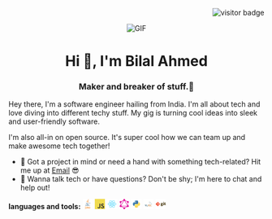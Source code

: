 <p  align="right"><img src="https://visitor-badge.laobi.icu/badge?page_id=dncoyote" alt="visitor badge"/></p>
<div align="center">
  <img alt="GIF" src="https://github.com/dncoyote/dncoyote/blob/main/intro3.gif?raw=true" />
</div>

<h1 align="center">Hi 👋, I'm Bilal Ahmed</h1>

<h3 align="center">Maker and breaker of stuff.🤖</h3>

Hey there, I'm a software engineer hailing from India. I'm all about tech and love diving into different techy stuff. My gig is turning cool ideas into sleek and user-friendly software.

I'm also all-in on open source. It's super cool how we can team up and make awesome tech together!

- 💼 Got a project in mind or need a hand with something tech-related? Hit me up at [Email](mailto:bilal.athaha@gmail.com) 😎
- 💬 Wanna talk tech or have questions? Don't be shy; I'm here to chat and help out!

**languages and tools:**
<code><img height="20" src="https://raw.githubusercontent.com/github/explore/80688e429a7d4ef2fca1e82350fe8e3517d3494d/topics/java/java.png"></code>
<code><img height="20" src="https://raw.githubusercontent.com/github/explore/80688e429a7d4ef2fca1e82350fe8e3517d3494d/topics/javascript/javascript.png"></code>
<code><img height="20" src="https://raw.githubusercontent.com/github/explore/80688e429a7d4ef2fca1e82350fe8e3517d3494d/topics/react/react.png"></code>
<code><img height="20" src="https://raw.githubusercontent.com/github/explore/5c058a388828bb5fde0bcafd4bc867b5bb3f26f3/topics/graphql/graphql.png"></code>
<code><img height="20" src="https://raw.githubusercontent.com/github/explore/80688e429a7d4ef2fca1e82350fe8e3517d3494d/topics/python/python.png"></code>
<code><img height="20" src="https://raw.githubusercontent.com/github/explore/80688e429a7d4ef2fca1e82350fe8e3517d3494d/topics/mysql/mysql.png"></code>
<code><img height="20" src="https://raw.githubusercontent.com/github/explore/80688e429a7d4ef2fca1e82350fe8e3517d3494d/topics/git/git.png"></code>

